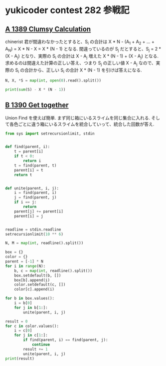 # yukicoder contest 282 参戦記

## [A 1389 Clumsy Calculation](https://yukicoder.me/problems/no/1389)

chinerist 君が間違わなかったとすると、S<sub>i</sub> の合計は X * N - (A<sub>1</sub> +  A<sub>2</sub> + ... + A<sub>N</sub>) = X * N - X = X * (N - 1) となる. 間違っているのが S<sub>j</sub> だとすると、S<sub>j</sub> = 2 * (X - A<sub>j</sub>) となり、実際の S<sub>i</sub> の合計は X - A<sub>j</sub> 増えた X * (N - 1) + (X - A<sub>j</sub>) となる. 求めるのは間違えた計算の正しい答え、つまり S<sub>j</sub> の正しい値 X - A<sub>j</sub> なので、実際の S<sub>i</sub> の合計から、正しい S<sub>i</sub> の合計 X * (N - 1) を引けば答えになる.

```python
N, X, *S = map(int, open(0).read().split())

print(sum(S) - X * (N - 1))
```

## [B 1390 Get together](https://yukicoder.me/problems/no/1390)

Union Find を使えば簡単. まず同じ箱にいるスライムを同じ集合に入れる. そして各色ごとに違う箱にいるスライムを統合していって、統合した回数が答え.

```python
from sys import setrecursionlimit, stdin


def find(parent, i):
    t = parent[i]
    if t < 0:
        return i
    t = find(parent, t)
    parent[i] = t
    return t


def unite(parent, i, j):
    i = find(parent, i)
    j = find(parent, j)
    if i == j:
        return
    parent[j] += parent[i]
    parent[i] = j


readline = stdin.readline
setrecursionlimit(10 ** 6)

N, M = map(int, readline().split())

box = {}
color = {}
parent = [-1] * N
for i in range(N):
    b, c = map(int, readline().split())
    box.setdefault(b, [])
    box[b].append(i)
    color.setdefault(c, [])
    color[c].append(i)

for b in box.values():
    i = b[0]
    for j in b[1:]:
        unite(parent, i, j)

result = 0
for c in color.values():
    i = c[0]
    for j in c[1:]:
        if find(parent, i) == find(parent, j):
            continue
        result += 1
        unite(parent, i, j)
print(result)
```
